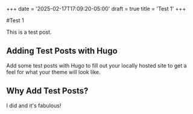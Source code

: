 +++
date = '2025-02-17T17:09:20-05:00'
draft = true
title = 'Test 1'
+++

#Test 1

This is a test post.

## Adding Test Posts with Hugo

Add some test posts with Hugo to fill out your locally hosted site to get a feel for what your theme
will look like.

## Why Add Test Posts?

I did and it's fabulous!
